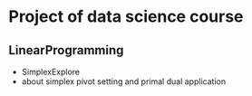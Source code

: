# Project of data science course

## LinearProgramming
- SimplexExplore
- about simplex pivot setting and primal dual application
